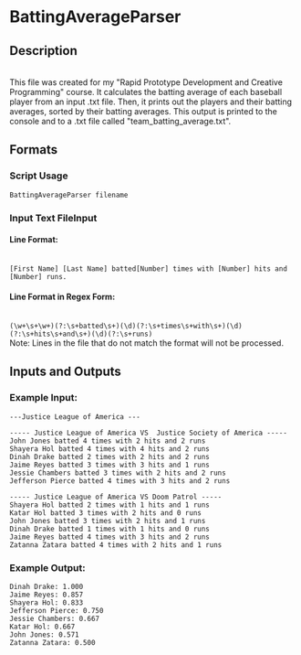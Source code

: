 # BattingAverageParser
## Description
<br/>This file was created for my "Rapid Prototype Development and Creative Programming" course. It calculates the batting average of each baseball player from an input .txt file. Then, it prints out the players and their batting averages, sorted by their batting averages. This output is printed to the console and to a .txt file called "team_batting_average.txt".

## Formats
### Script Usage
```BattingAverageParser filename```
### Input Text FileInput
#### Line Format:
<br/>```[First Name] [Last Name] batted[Number] times with [Number] hits and [Number] runs.```
#### Line Format in Regex Form:
<br/>```(\w+\s+\w+)(?:\s+batted\s+)(\d)(?:\s+times\s+with\s+)(\d)(?:\s+hits\s+and\s+)(\d)(?:\s+runs)```
<br/>Note: Lines in the file that do not match the format will not be processed.
## Inputs and Outputs
### Example Input:
```
---Justice League of America ---

----- Justice League of America VS  Justice Society of America -----
John Jones batted 4 times with 2 hits and 2 runs
Shayera Hol batted 4 times with 4 hits and 2 runs
Dinah Drake batted 2 times with 2 hits and 2 runs
Jaime Reyes batted 3 times with 3 hits and 1 runs
Jessie Chambers batted 3 times with 2 hits and 2 runs
Jefferson Pierce batted 4 times with 3 hits and 2 runs

----- Justice League of America VS Doom Patrol -----
Shayera Hol batted 2 times with 1 hits and 1 runs
Katar Hol batted 3 times with 2 hits and 0 runs
John Jones batted 3 times with 2 hits and 1 runs
Dinah Drake batted 1 times with 1 hits and 0 runs
Jaime Reyes batted 4 times with 3 hits and 2 runs
Zatanna Zatara batted 4 times with 2 hits and 1 runs
```

### Example Output:
```
Dinah Drake: 1.000
Jaime Reyes: 0.857
Shayera Hol: 0.833
Jefferson Pierce: 0.750
Jessie Chambers: 0.667
Katar Hol: 0.667
John Jones: 0.571
Zatanna Zatara: 0.500
```
